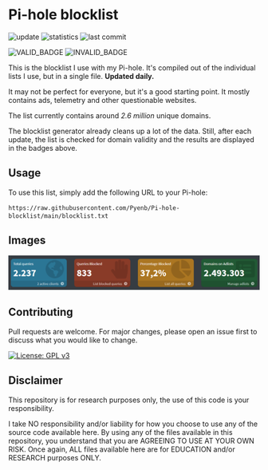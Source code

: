 # Pi-hole blocklist

![update](https://github.com/Pyenb/Pi-hole-blocklist/actions/workflows/generate.yml/badge.svg)
![statistics](https://github.com/Pyenb/Pi-hole-blocklist/actions/workflows/statistics.yml/badge.svg)
![last commit](https://img.shields.io/github/last-commit/Pyenb/Pi-hole-blocklist)

![VALID_BADGE](https://img.shields.io/badge/Valid-99.976%25-green)
![INVALID_BADGE](https://img.shields.io/badge/Invalid-0.024%25-red)

This is the blocklist I use with my Pi-hole. It's compiled out of the individual lists I use, but in a single file. **Updated daily.**

It may not be perfect for everyone, but it's a good starting point. It mostly contains ads, telemetry and other questionable websites.

The list currently contains around *2.6 million* unique domains.

The blocklist generator already cleans up a lot of the data. Still, after each update, the list is checked for domain validity and the results are displayed in the badges above.

## Usage

To use this list, simply add the following URL to your Pi-hole:

```text
https://raw.githubusercontent.com/Pyenb/Pi-hole-blocklist/main/blocklist.txt
```

## Images

![Pi-hole dashboard](images/pic.png)

## Contributing

Pull requests are welcome. For major changes, please open an issue first to discuss what you would like to change.

[![License: GPL v3](https://img.shields.io/badge/License-GPLv3-blue.svg)](https://www.gnu.org/licenses/gpl-3.0)

## Disclaimer

This repository is for research purposes only, the use of this code is your responsibility.

I take NO responsibility and/or liability for how you choose to use any of the source code available here. By using any of the files available in this repository, you understand that you are AGREEING TO USE AT YOUR OWN RISK. Once again, ALL files available here are for EDUCATION and/or RESEARCH purposes ONLY.
